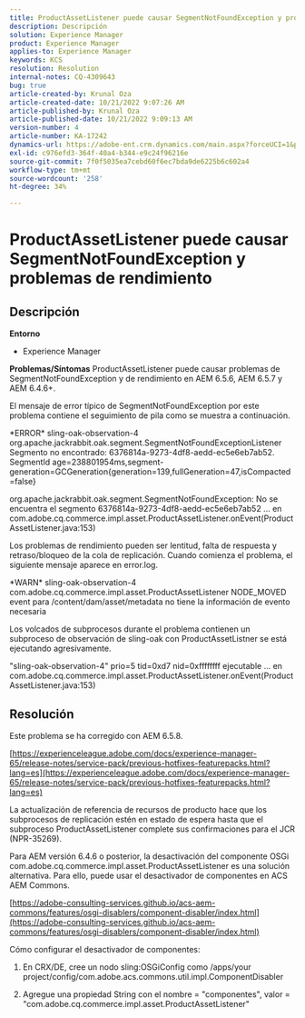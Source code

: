 ```yaml
---
title: ProductAssetListener puede causar SegmentNotFoundException y problemas de rendimiento
description: Descripción
solution: Experience Manager
product: Experience Manager
applies-to: Experience Manager
keywords: KCS
resolution: Resolution
internal-notes: CQ-4309643
bug: true
article-created-by: Krunal Oza
article-created-date: 10/21/2022 9:07:26 AM
article-published-by: Krunal Oza
article-published-date: 10/21/2022 9:09:13 AM
version-number: 4
article-number: KA-17242
dynamics-url: https://adobe-ent.crm.dynamics.com/main.aspx?forceUCI=1&pagetype=entityrecord&etn=knowledgearticle&id=f9b60fc7-1f51-ed11-bba2-0022480867fb
exl-id: c976efd3-364f-40a4-b344-e9c24f96216e
source-git-commit: 7f0f5035ea7cebd60f6ec7bda9de6225b6c602a4
workflow-type: tm+mt
source-wordcount: '258'
ht-degree: 34%

---
```


# ProductAssetListener puede causar SegmentNotFoundException y problemas de rendimiento

## Descripción

<b>Entorno</b>
- Experience Manager



<b>Problemas/Síntomas</b>
ProductAssetListener puede causar problemas de SegmentNotFoundException y de rendimiento en AEM 6.5.6, AEM 6.5.7 y AEM 6.4.6+.



El mensaje de error típico de SegmentNotFoundException por este problema contiene el seguimiento de pila como se muestra a continuación.

\*ERROR\* sling-oak-observation-4 org.apache.jackrabbit.oak.segment.SegmentNotFoundExceptionListener Segmento no encontrado: 6376814a-9273-4df8-aedd-ec5e6eb7ab52. SegmentId age=238801954ms,segment-generation=GCGeneration{generation=139,fullGeneration=47,isCompacted=false}

org.apache.jackrabbit.oak.segment.SegmentNotFoundException: No se encuentra el segmento 6376814a-9273-4df8-aedd-ec5e6eb7ab52 ... en com.adobe.cq.commerce.impl.asset.ProductAssetListener.onEvent(ProductAssetListener.java:153)



Los problemas de rendimiento pueden ser lentitud, falta de respuesta y retraso/bloqueo de la cola de replicación. Cuando comienza el problema, el siguiente mensaje aparece en error.log.

\*WARN\* sling-oak-observation-4 com.adobe.cq.commerce.impl.asset.ProductAssetListener NODE_MOVED event para /content/dam/asset/metadata no tiene la información de evento necesaria



Los volcados de subprocesos durante el problema contienen un subproceso de observación de sling-oak con ProductAssetListner se está ejecutando agresivamente.

&quot;sling-oak-observation-4&quot; prio=5 tid=0xd7 nid=0xffffffff ejecutable ... en com.adobe.cq.commerce.impl.asset.ProductAssetListener.onEvent(ProductAssetListener.java:153)


## Resolución


Este problema se ha corregido con AEM 6.5.8.

[https://experienceleague.adobe.com/docs/experience-manager-65/release-notes/service-pack/previous-hotfixes-featurepacks.html?lang=es](https://experienceleague.adobe.com/docs/experience-manager-65/release-notes/service-pack/previous-hotfixes-featurepacks.html?lang=es)

La actualización de referencia de recursos de producto hace que los subprocesos de replicación estén en estado de espera hasta que el subproceso ProductAssetListener complete sus confirmaciones para el JCR (NPR-35269).



Para AEM versión 6.4.6 o posterior, la desactivación del componente OSGi com.adobe.cq.commerce.impl.asset.ProductAssetListener es una solución alternativa. Para ello, puede usar el desactivador de componentes en ACS AEM Commons.

[https://adobe-consulting-services.github.io/acs-aem-commons/features/osgi-disablers/component-disabler/index.html](https://adobe-consulting-services.github.io/acs-aem-commons/features/osgi-disablers/component-disabler/index.html)



Cómo configurar el desactivador de componentes:

1. En CRX/DE, cree un nodo sling:OSGiConfig como /apps/your project/config/com.adobe.acs.commons.util.impl.ComponentDisabler

2. Agregue una propiedad String con el nombre = &quot;componentes&quot;, valor = &quot;com.adobe.cq.commerce.impl.asset.ProductAssetListener&quot;
